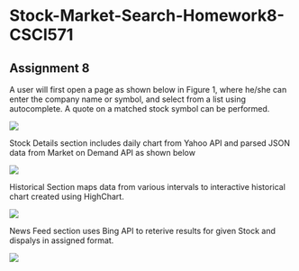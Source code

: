 # Stock-Market-Search-Homework8-CSCI571

Assignment 8
-------------
A user will first open a page as shown below in Figure 1, where he/she can enter the company name or symbol, and select from a list using autocomplete. A quote on a matched stock symbol can be performed. 

![](https://raw.githubusercontent.com/vtiwari227/CSCI-571-Spring-2016/master/screenshots/Assignment_8/home_fav.jpg)

Stock Details section includes daily chart from Yahoo API and parsed JSON data from Market on Demand API as shown below 


![](https://raw.githubusercontent.com/vtiwari227/CSCI-571-Spring-2016/master/screenshots/Assignment_8/stockDetails.jpg)

Historical Section maps data from various intervals to interactive historical chart created using HighChart.


![](https://raw.githubusercontent.com/vtiwari227/CSCI-571-Spring-2016/master/screenshots/Assignment_8/historical_chart.jpg)

News Feed section uses Bing API to reterive results for given Stock and dispalys in assigned format.


![](https://raw.githubusercontent.com/vtiwari227/CSCI-571-Spring-2016/master/screenshots/Assignment_8/home.jpg)
